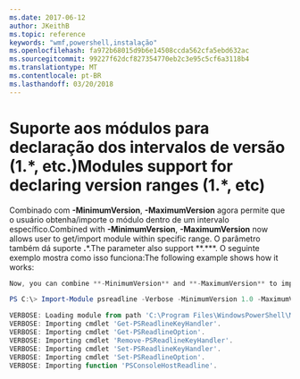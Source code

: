 ```yaml
---
ms.date: 2017-06-12
author: JKeithB
ms.topic: reference
keywords: "wmf,powershell,instalação"
ms.openlocfilehash: fa972b68015d9b6e14508ccda562cfa5ebd632ac
ms.sourcegitcommit: 99227f62dcf827354770eb2c3e95c5cf6a3118b4
ms.translationtype: MT
ms.contentlocale: pt-BR
ms.lasthandoff: 03/20/2018
---
```

# <a name="modules-support-for-declaring-version-ranges-1-etc"></a><span data-ttu-id="54b36-102">Suporte aos módulos para declaração dos intervalos de versão (1.\*, etc.)</span><span class="sxs-lookup"><span data-stu-id="54b36-102">Modules support for declaring version ranges (1.\*, etc)</span></span>
<span data-ttu-id="54b36-103">Combinado com **-MinimumVersion**, **-MaximumVersion** agora permite que o usuário obtenha/importe o módulo dentro de um intervalo específico.</span><span class="sxs-lookup"><span data-stu-id="54b36-103">Combined with **-MinimumVersion**, **-MaximumVersion** now allows user to get/import module within specific range.</span></span> <span data-ttu-id="54b36-104">O parâmetro também dá suporte **.**\*.</span><span class="sxs-lookup"><span data-stu-id="54b36-104">The parameter also support \*\*.\*\*\*.</span></span> <span data-ttu-id="54b36-105">O seguinte exemplo mostra como isso funciona:</span><span class="sxs-lookup"><span data-stu-id="54b36-105">The following example shows how it works:</span></span>

```powershell
Now, you can combine **-MinimumVersion** and **-MaximumVersion** to import module within specific range:

PS C:\> Import-Module psreadline -Verbose -MinimumVersion 1.0 -MaximumVersion 1.2.*

VERBOSE: Loading module from path 'C:\Program Files\WindowsPowerShell\Modules\psreadline\1.1\psreadline.psd1'.
VERBOSE: Importing cmdlet 'Get-PSReadlineKeyHandler'.
VERBOSE: Importing cmdlet 'Get-PSReadlineOption'.
VERBOSE: Importing cmdlet 'Remove-PSReadlineKeyHandler'.
VERBOSE: Importing cmdlet 'Set-PSReadlineKeyHandler'.
VERBOSE: Importing cmdlet 'Set-PSReadlineOption'.
VERBOSE: Importing function 'PSConsoleHostReadline'.
```

